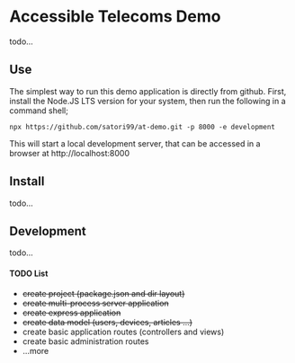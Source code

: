 # Accessible Telecoms Demo

todo...

## Use

The simplest way to run this demo application is directly from github. First,
install the Node.JS LTS version for your system, then run the following in a
command shell;
```
npx https://github.com/satori99/at-demo.git -p 8000 -e development
```

This will start a local development server, that can be accessed in a browser
at http://localhost:8000

## Install

todo...

## Development

todo...

#### TODO List

  - ~~create project (package.json and dir layout)~~
  - ~~create multi-process server application~~
  - ~~create express application~~
  - ~~create data model (users, devices, articles ...)~~
  - create basic application routes (controllers and views)
  - create basic administration routes
  - ...more
